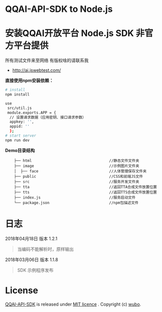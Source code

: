 # QQAI-API-SDK to Node.js 

# 安装QQAI开放平台 Node.js SDK 非官方平台提供  
所有测试文件来至网络 有版权啥的请联系我
* http://ai.jswebtest.com/

**直接使用npm安装依赖：**
```sh
# install
npm install 

use
 src/util.js 
 module.exports.APP = {
  // 设置请求数据（应用密钥、接口请求参数）
  appkey: '',
  appid: ''
  };
# start server
npm run dev
```
**Demo目录结构**

        ├── html                                   //静态文件文件夹
        ├── image                                  //示例图片文件夹
        │  ├── face                                //人体管理保存文件夹
        ├── public                                 //CSS和前端JS文件
        ├── src                                    //服务开发文件夹
        ├── tta                                    //返回TTA合成文件放置位置
        ├── tts                                    //返回TTS合成文件放置位置
        ├── index.js                               //服务启动文件
        └── package.json                           //npm包描述文件
# 日志  
2018年04月18日 版本 1.2.1   
>当编码不能解析时，原样输出

2018年03月06日 版本 1.1.8   
>SDK 示例程序发布


# License

[QQAI-API-SDK](https://github.com/w89612b/qqai-api-sdk) is released under [MIT licence](https://www.webrtc-experiment.com/licence/) . Copyright (c) [wubo](http://www.jswebtest.com/).
